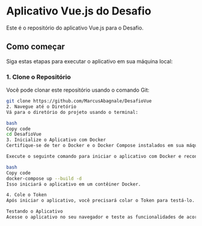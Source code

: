 # Aplicativo Vue.js do Desafio

Este é o repositório do aplicativo Vue.js para o Desafio.

## Como começar

Siga estas etapas para executar o aplicativo em sua máquina local:

### 1. Clone o Repositório

Você pode clonar este repositório usando o comando Git:

```bash
git clone https://github.com/MarcusAbagnale/DesafioVue
2. Navegue até o Diretório
Vá para o diretório do projeto usando o terminal:

bash
Copy code
cd DesafioVue
3. Inicialize o Aplicativo com Docker
Certifique-se de ter o Docker e o Docker Compose instalados em sua máquina.

Execute o seguinte comando para iniciar o aplicativo com Docker e reconstruir as imagens:

bash
Copy code
docker-compose up --build -d
Isso iniciará o aplicativo em um contêiner Docker.

4. Cole o Token
Após iniciar o aplicativo, você precisará colar o Token para testá-lo. Onde e como inserir o Token depende das instruções específicas do aplicativo e dos requisitos de autenticação.

Testando o Aplicativo
Acesse o aplicativo no seu navegador e teste as funcionalidades de acordo com as instruções específicas do aplicativo. Certifique-se de que o Token tenha sido inserido corretamente para acesso.
